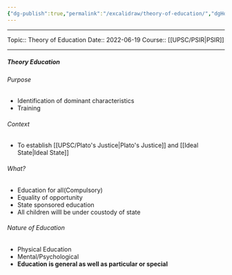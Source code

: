 ```yaml
---
{"dg-publish":true,"permalink":"/excalidraw/theory-of-education/","dgHomeLink":true,"dgPassFrontmatter":false}
---
```


----
Topic:: Theory of Education
Date:: 2022-06-19
Course:: [[UPSC/PSIR|PSIR]] 

----


##### Theory Education 
###### Purpose 
- Identification of dominant characteristics 
- Training

###### Context
- To establish [[UPSC/Plato's Justice|Plato's Justice]] and [[Ideal State|Ideal State]]

###### What?
- Education for all(Compulsory)
- Equality of opportunity 
- State sponsored education 
- All children willl be under coustody of state

###### Nature of Education
- Physical Education 
- Mental/Psychological 
- **Education is general as well as particular or special**
